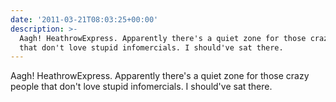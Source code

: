 ```yaml
---
date: '2011-03-21T08:03:25+00:00'
description: >-
  Aagh! HeathrowExpress. Apparently there's a quiet zone for those crazy people
  that don't love stupid infomercials. I should've sat there.
---
```

Aagh! HeathrowExpress. Apparently there's a quiet zone for those crazy people that don't love stupid infomercials. I should've sat there.
